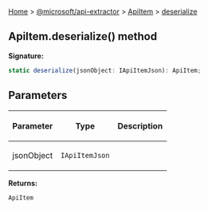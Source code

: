 [Home](./index) &gt; [@microsoft/api-extractor](./api-extractor.md) &gt; [ApiItem](./api-extractor.apiitem.md) &gt; [deserialize](./api-extractor.apiitem.deserialize.md)

## ApiItem.deserialize() method

<b>Signature:</b>

```typescript
static deserialize(jsonObject: IApiItemJson): ApiItem;
```

## Parameters

|  <p>Parameter</p> | <p>Type</p> | <p>Description</p> |
|  --- | --- | --- |
|  <p>jsonObject</p> | <p>`IApiItemJson`</p> |  |

<b>Returns:</b>

`ApiItem`

